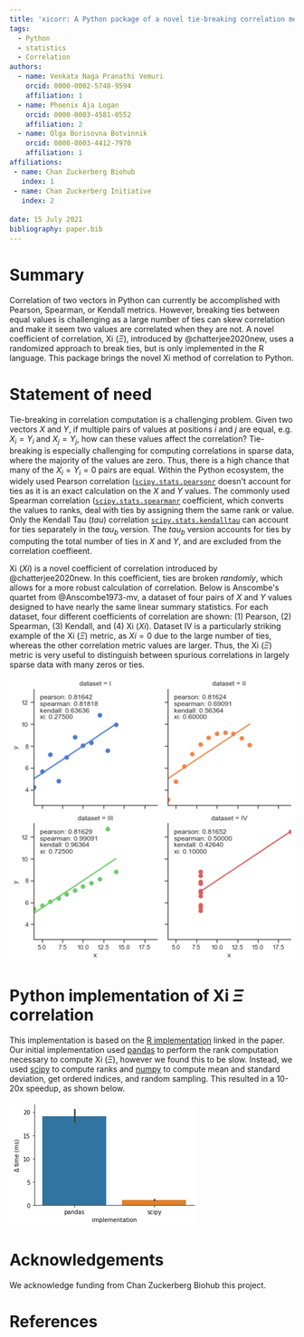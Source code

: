 ```yaml
---
title: 'xicorr: A Python package of a novel tie-breaking correlation metric'
tags:
  - Python
  - statistics
  - Correlation
authors:
  - name: Venkata Naga Pranathi Vemuri
    orcid: 0000-0002-5748-9594
    affiliation: 1
  - name: Phoenix Aja Logan
    orcid: 0000-0003-4581-0552
    affiliation: 2
  - name: Olga Borisovna Botvinnik
    orcid: 0000-0003-4412-7970
    affiliation: 1
affiliations:
 - name: Chan Zuckerberg Biohub
   index: 1
 - name: Chan Zuckerberg Initiative
   index: 2

date: 15 July 2021
bibliography: paper.bib
---
```



# Summary

Correlation of two vectors in Python can currently be accomplished with Pearson, Spearman, or Kendall metrics. However, breaking ties between equal values is challenging as a large number of ties can skew correlation and make it seem two values are correlated when they are not. A novel coefficient of correlation, Xi ($\Xi$), introduced by @chatterjee2020new, uses a randomized approach to break ties, but is only implemented in the R language. This package brings the novel Xi method of correlation to Python.

# Statement of need

Tie-breaking in correlation computation is a challenging problem. Given two vectors $X$ and $Y$, if multiple pairs of values at positions $i$ and $j$ are equal, e.g. $X_i = Y_i$ and $X_j = Y_j$, how can these values affect the correlation? Tie-breaking is especially challenging for computing correlations in sparse data, where the majority of the values are zero. Thus, there is a high chance that many of the $X_i = Y_i = 0$ pairs are equal. Within the Python ecosystem, the widely used Pearson correlation ([`scipy.stats.pearsonr`](https://docs.scipy.org/doc/scipy/reference/generated/scipy.stats.pearsonr.html?highlight=pearsonr#scipy.stats.pearsonr) doesn't account for ties as it is an exact calculation on the $X$ and $Y$ values. The commonly used Spearman correlation ([`scipy.stats.spearmanr`](https://docs.scipy.org/doc/scipy/reference/generated/scipy.stats.spearmanr.html#scipy.stats.spearmanr)  coefficient, which converts the values to ranks, deal with ties by assigning them the same rank or value. Only the Kendall Tau ($tau$) correlation [`scipy.stats.kendalltau`](https://docs.scipy.org/doc/scipy/reference/generated/scipy.stats.kendalltau.html) can account for ties separately in the $tau_b$ version. The $tau_b$ version accounts for ties by computing the total number of ties in $X$ and $Y$, and are excluded from the correlation coeffieent.


Xi ($Xi$) is a novel coefficient of correlation introduced by @chatterjee2020new. In this coefficient, ties are broken *randomly*, which allows for a more robust calculation of correlation. Below is Anscombe's quartet from @Anscombe1973-mv, a dataset of four pairs of $X$ and $Y$ values designed to have nearly the same linear summary statistics. For each dataset, four different coefficients of correlation are shown: (1) Pearson, (2) Spearman, (3) Kendall, and (4) Xi ($Xi$). Dataset IV is a particularly striking example of the Xi ($\Xi$) metric, as $Xi = 0$ due to the large number of ties, whereas the other correlation metric values are larger. Thus, the Xi ($\Xi$) metric is very useful to distinguish between spurious correlations in largely sparse data with many zeros or ties.


![Correlation coefficients computed on Anscombe's quartet dataset. In particular, "dataset = IV" in the lower right corner has a Xi/$\Xi$ correlation of zero, as the majority of values in the $x$ variable are tied.](anscombes_quartet_correlations.png)

# Python implementation of Xi $\Xi$ correlation

This implementation is based on the [R implementation](https://statweb.stanford.edu/~souravc/xi.R) linked in the paper. Our initial implementation used [pandas](https://pandas.pydata.org/) to perform the rank computation necessary to compute Xi ($\Xi$), however we found this to be slow. Instead, we used [scipy](https://www.scipy.org/) to compute ranks and [numpy](https://numpy.org/) to compute mean and standard deviation, get ordered indices, and random sampling. This resulted in a 10-20x speedup, as shown below.

![Correlation coefficients computed on Anscombe's quartet dataset. In particular, "dataset = IV" in the lower right corner has a Xi/$\Xi$ correlation of zero, as the majority of values in the $x$ variable are tied.](pandas_vs_scipy_implementation.png)



# Acknowledgements

We acknowledge funding from Chan Zuckerberg Biohub this project.

# References